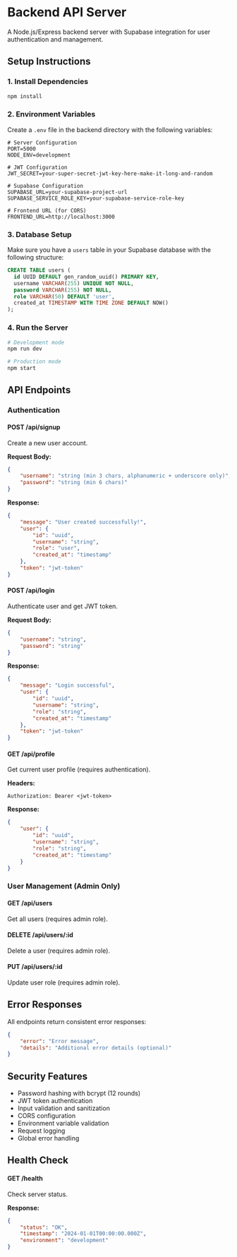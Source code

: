 # Backend API Server

A Node.js/Express backend server with Supabase integration for user authentication and management.

## Setup Instructions

### 1. Install Dependencies

```bash
npm install
```

### 2. Environment Variables

Create a `.env` file in the backend directory with the following variables:

```env
# Server Configuration
PORT=5000
NODE_ENV=development

# JWT Configuration
JWT_SECRET=your-super-secret-jwt-key-here-make-it-long-and-random

# Supabase Configuration
SUPABASE_URL=your-supabase-project-url
SUPABASE_SERVICE_ROLE_KEY=your-supabase-service-role-key

# Frontend URL (for CORS)
FRONTEND_URL=http://localhost:3000
```

### 3. Database Setup

Make sure you have a `users` table in your Supabase database with the following structure:

```sql
CREATE TABLE users (
  id UUID DEFAULT gen_random_uuid() PRIMARY KEY,
  username VARCHAR(255) UNIQUE NOT NULL,
  password VARCHAR(255) NOT NULL,
  role VARCHAR(50) DEFAULT 'user',
  created_at TIMESTAMP WITH TIME ZONE DEFAULT NOW()
);
```

### 4. Run the Server

```bash
# Development mode
npm run dev

# Production mode
npm start
```

## API Endpoints

### Authentication

#### POST /api/signup

Create a new user account.

**Request Body:**

```json
{
    "username": "string (min 3 chars, alphanumeric + underscore only)",
    "password": "string (min 6 chars)"
}
```

**Response:**

```json
{
    "message": "User created successfully!",
    "user": {
        "id": "uuid",
        "username": "string",
        "role": "user",
        "created_at": "timestamp"
    },
    "token": "jwt-token"
}
```

#### POST /api/login

Authenticate user and get JWT token.

**Request Body:**

```json
{
    "username": "string",
    "password": "string"
}
```

**Response:**

```json
{
    "message": "Login successful",
    "user": {
        "id": "uuid",
        "username": "string",
        "role": "string",
        "created_at": "timestamp"
    },
    "token": "jwt-token"
}
```

#### GET /api/profile

Get current user profile (requires authentication).

**Headers:**

```
Authorization: Bearer <jwt-token>
```

**Response:**

```json
{
    "user": {
        "id": "uuid",
        "username": "string",
        "role": "string",
        "created_at": "timestamp"
    }
}
```

### User Management (Admin Only)

#### GET /api/users

Get all users (requires admin role).

#### DELETE /api/users/:id

Delete a user (requires admin role).

#### PUT /api/users/:id

Update user role (requires admin role).

## Error Responses

All endpoints return consistent error responses:

```json
{
    "error": "Error message",
    "details": "Additional error details (optional)"
}
```

## Security Features

-   Password hashing with bcrypt (12 rounds)
-   JWT token authentication
-   Input validation and sanitization
-   CORS configuration
-   Environment variable validation
-   Request logging
-   Global error handling

## Health Check

#### GET /health

Check server status.

**Response:**

```json
{
    "status": "OK",
    "timestamp": "2024-01-01T00:00:00.000Z",
    "environment": "development"
}
```
